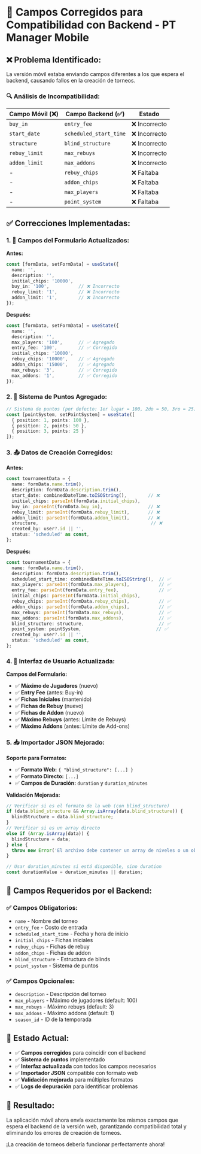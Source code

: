 # 🔧 Campos Corregidos para Compatibilidad con Backend - PT Manager Mobile

## ❌ **Problema Identificado:**

La versión móvil estaba enviando campos diferentes a los que espera el backend, causando fallos en la creación de torneos.

### **🔍 Análisis de Incompatibilidad:**

| Campo Móvil (❌) | Campo Backend (✅) | Estado |
|------------------|-------------------|---------|
| `buy_in` | `entry_fee` | ❌ Incorrecto |
| `start_date` | `scheduled_start_time` | ❌ Incorrecto |
| `structure` | `blind_structure` | ❌ Incorrecto |
| `rebuy_limit` | `max_rebuys` | ❌ Incorrecto |
| `addon_limit` | `max_addons` | ❌ Incorrecto |
| - | `rebuy_chips` | ❌ Faltaba |
| - | `addon_chips` | ❌ Faltaba |
| - | `max_players` | ❌ Faltaba |
| - | `point_system` | ❌ Faltaba |

## ✅ **Correcciones Implementadas:**

### **1. 📝 Campos del Formulario Actualizados:**

**Antes:**
```typescript
const [formData, setFormData] = useState({
  name: '',
  description: '',
  initial_chips: '10000',
  buy_in: '100',           // ❌ Incorrecto
  rebuy_limit: '1',        // ❌ Incorrecto
  addon_limit: '1',        // ❌ Incorrecto
});
```

**Después:**
```typescript
const [formData, setFormData] = useState({
  name: '',
  description: '',
  max_players: '100',      // ✅ Agregado
  entry_fee: '100',        // ✅ Corregido
  initial_chips: '10000',
  rebuy_chips: '10000',    // ✅ Agregado
  addon_chips: '15000',    // ✅ Agregado
  max_rebuys: '3',         // ✅ Corregido
  max_addons: '1',         // ✅ Corregido
});
```

### **2. 🎯 Sistema de Puntos Agregado:**

```typescript
// Sistema de puntos (por defecto: 1er lugar = 100, 2do = 50, 3ro = 25)
const [pointSystem, setPointSystem] = useState([
  { position: 1, points: 100 },
  { position: 2, points: 50 },
  { position: 3, points: 25 }
]);
```

### **3. 📤 Datos de Creación Corregidos:**

**Antes:**
```typescript
const tournamentData = {
  name: formData.name.trim(),
  description: formData.description.trim(),
  start_date: combinedDateTime.toISOString(),        // ❌
  initial_chips: parseInt(formData.initial_chips),
  buy_in: parseInt(formData.buy_in),                 // ❌
  rebuy_limit: parseInt(formData.rebuy_limit),       // ❌
  addon_limit: parseInt(formData.addon_limit),       // ❌
  structure,                                          // ❌
  created_by: user?.id || '',
  status: 'scheduled' as const,
};
```

**Después:**
```typescript
const tournamentData = {
  name: formData.name.trim(),
  description: formData.description.trim(),
  scheduled_start_time: combinedDateTime.toISOString(),  // ✅
  max_players: parseInt(formData.max_players),           // ✅
  entry_fee: parseInt(formData.entry_fee),               // ✅
  initial_chips: parseInt(formData.initial_chips),
  rebuy_chips: parseInt(formData.rebuy_chips),           // ✅
  addon_chips: parseInt(formData.addon_chips),           // ✅
  max_rebuys: parseInt(formData.max_rebuys),             // ✅
  max_addons: parseInt(formData.max_addons),             // ✅
  blind_structure: structure,                            // ✅
  point_system: pointSystem,                            // ✅
  created_by: user?.id || '',
  status: 'scheduled' as const,
};
```

### **4. 🎨 Interfaz de Usuario Actualizada:**

**Campos del Formulario:**
- ✅ **Máximo de Jugadores** (nuevo)
- ✅ **Entry Fee** (antes: Buy-in)
- ✅ **Fichas Iniciales** (mantenido)
- ✅ **Fichas de Rebuy** (nuevo)
- ✅ **Fichas de Addon** (nuevo)
- ✅ **Máximo Rebuys** (antes: Límite de Rebuys)
- ✅ **Máximo Addons** (antes: Límite de Add-ons)

### **5. 📥 Importador JSON Mejorado:**

**Soporte para Formatos:**
- ✅ **Formato Web:** `{ "blind_structure": [...] }`
- ✅ **Formato Directo:** `[...]`
- ✅ **Campos de Duración:** `duration` y `duration_minutes`

**Validación Mejorada:**
```typescript
// Verificar si es el formato de la web (con blind_structure)
if (data.blind_structure && Array.isArray(data.blind_structure)) {
  blindStructure = data.blind_structure;
} 
// Verificar si es un array directo
else if (Array.isArray(data)) {
  blindStructure = data;
} else {
  throw new Error('El archivo debe contener un array de niveles o un objeto con blind_structure');
}

// Usar duration_minutes si está disponible, sino duration
const durationValue = duration_minutes || duration;
```

## 🎯 **Campos Requeridos por el Backend:**

### **✅ Campos Obligatorios:**
- `name` - Nombre del torneo
- `entry_fee` - Costo de entrada
- `scheduled_start_time` - Fecha y hora de inicio
- `initial_chips` - Fichas iniciales
- `rebuy_chips` - Fichas de rebuy
- `addon_chips` - Fichas de addon
- `blind_structure` - Estructura de blinds
- `point_system` - Sistema de puntos

### **✅ Campos Opcionales:**
- `description` - Descripción del torneo
- `max_players` - Máximo de jugadores (default: 100)
- `max_rebuys` - Máximo rebuys (default: 3)
- `max_addons` - Máximo addons (default: 1)
- `season_id` - ID de la temporada

## 🚀 **Estado Actual:**

- ✅ **Campos corregidos** para coincidir con el backend
- ✅ **Sistema de puntos** implementado
- ✅ **Interfaz actualizada** con todos los campos necesarios
- ✅ **Importador JSON** compatible con formato web
- ✅ **Validación mejorada** para múltiples formatos
- ✅ **Logs de depuración** para identificar problemas

## 🎉 **Resultado:**

La aplicación móvil ahora envía exactamente los mismos campos que espera el backend de la versión web, garantizando compatibilidad total y eliminando los errores de creación de torneos.

¡La creación de torneos debería funcionar perfectamente ahora!

